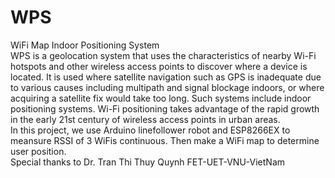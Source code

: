# WPS
WiFi Map Indoor Positioning System</br>
WPS is a geolocation system that uses the characteristics of nearby Wi-Fi hotspots and other wireless access points to discover where a device is located. It is used where satellite navigation such as GPS is inadequate due to various causes including multipath and signal blockage indoors, or where acquiring a satellite fix would take too long. Such systems include indoor positioning systems. Wi-Fi positioning takes advantage of the rapid growth in the early 21st century of wireless access points in urban areas.</br>
In this project, we use Arduino linefollower robot and ESP8266EX to meansure RSSI of 3 WiFis continuous. Then make a WiFi map to determine user position.</br>
Special thanks to Dr. Tran Thi Thuy Quynh FET-UET-VNU-VietNam
